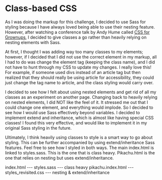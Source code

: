 # Class-based CSS
As I was doing the markup for this challenge, I decided to use Sass for styling because I have always loved being able to use their nesting feature. However, after watching a conference talk by Andy Hume called [CSS for Grownups](https://www.youtube.com/watch?v=ZpFdyfs03Ug), I decided to give classes a go rather than heavily relying on nesting elements with Sass.

At first, I thought I was adding way too many classes to my elements; however, if I decided that I did not use the correct element in my markup, all I had to do was change the element tag (keeping the class name), and I did not have to hunt through my CSS to update my changes. I really love this! For example, if someone used divs instead of an article tag but then realized that they should really be using article for accessibility, they could just change the tag name to article, and the class styling would carry over.

I decided to see how I felt about using nested elements and get rid of all my classes as an experiment on another page. Changing back to heavily relying on nested elements, I did NOT like the feel of it. It stressed me out that I could change one element, and everything would implode. So I decided to see how I would use Sass effectively beyond variables. I decided to implement extend and inheritance, which is almost like having special CSS classes! I found this very effective, and would like to implement it in my original Sass styling in the future.

Ultimately, I think heavily using classes to style is a smart way to go about styling. This can be further accompanied by using extend/inheritance Sass features. Feel free to see how I styled in both ways. The main index.html is linked to styles.sass. This is the one that is class heavy. Pikachu.html is the one that relies on nesting but uses extend/inheritance.

index.html --- styles.sass --- class heavy
pikachu.index.html --- styles_revisited.css --- nesting & extend/inheritance
